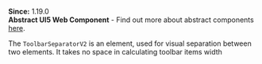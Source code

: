 **Since:** 1.19.0  
**Abstract UI5 Web Component** - Find out more about abstract components [here](https://sap.github.io/ui5-webcomponents-react/?path=/docs/knowledge-base-faq--docs#what-are-abstract-ui5-web-components).

The `ToolbarSeparatorV2` is an element, used for visual separation between two elements. It takes no space in calculating toolbar items width
